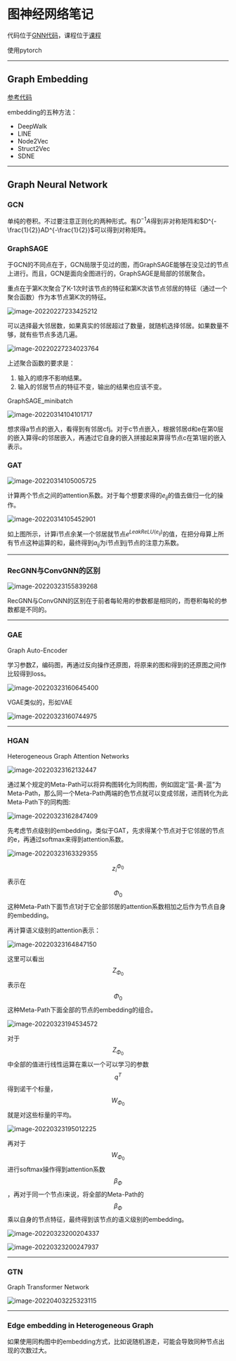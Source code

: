 # 图神经网络笔记

代码位于[GNN代码](https://gitee.com/masaikk/tgn)，课程位于[课程](https://www.bilibili.com/video/BV1RU4y1K7iU)

使用pytorch

---

## Graph Embedding

[参考代码](https://github.com/shenweichen/GraphEmbedding)

embedding的五种方法：

+ DeepWalk
+ LINE
+ Node2Vec
+ Struct2Vec
+ SDNE



---

## Graph Neural Network

### GCN

单纯的卷积。不过要注意正则化的两种形式。有$D^{-1}A$得到非对称矩阵和$D^{-\frac{1}{2}}AD^{-\frac{1}{2}}$可以得到对称矩阵。

### GraphSAGE

于GCN的不同点在于，GCN局限于见过的图，而GraphSAGE能够在没见过的节点上进行。而且，GCN是面向全图进行的，GraphSAGE是局部的邻居聚合。

重点在于第K次聚合了K-1次时该节点的特征和第K次该节点邻居的特征（通过一个聚合函数）作为本节点第K次的特征。

![image-20220227233425212](gnn.assets/image-20220227233425212.png)

可以选择最大邻居数，如果真实的邻居超过了数量，就随机选择邻居。如果数量不够，就有些节点多选几遍。

![image-20220227234023764](gnn.assets/image-20220227234023764.png)

上述聚合函数的要求是：

1. 输入的顺序不影响结果。
2. 输入的邻居节点的特征不变，输出的结果也应该不变。

GraphSAGE_minibatch

![image-20220314104101717](gnn.assets/image-20220314104101717.png)

想求得a节点的嵌入，看得到有邻居cfj。对于c节点嵌入，根据邻居d和e在第0层的嵌入算得c的邻居嵌入，再通过它自身的嵌入拼接起来算得节点c在第1层的嵌入表示。

### GAT

![image-20220314105005725](gnn.assets/image-20220314105005725.png)

计算两个节点之间的attention系数。对于每个想要求得的$e_{ij}$的值去做归一化的操作。

![image-20220314105452901](gnn.assets/image-20220314105452901.png)

如上图所示，计算i节点余某一个邻居就节点$e^{LeakReLU(e_{ij})}$的值，在把分母算上所有节点这种运算的和，最终得到$a_{ij}$为i节点到j节点的注意力系数。 

---

### RecGNN与ConvGNN的区别

![image-20220323155839268](gnn.assets/image-20220323155839268.png)

RecGNN与ConvGNN的区别在于前者每轮用的参数都是相同的，而卷积每轮的参数都是不同的。

---

### GAE

Graph Auto-Encoder

学习参数Z，编码图，再通过反向操作还原图，将原来的图和得到的还原图之间作比较得到loss。

![image-20220323160645400](gnn.assets/image-20220323160645400.png)

VGAE类似的，形如VAE

![image-20220323160744975](gnn.assets/image-20220323160744975.png)

---

### HGAN

Heterogeneous  Graph Attention Networks

![image-20220323162132447](gnn.assets/image-20220323162132447.png)

通过某个规定的Meta-Path可以将异构图转化为同构图，例如固定“蓝-黄-蓝”为Meta-Path，那么同一个Meta-Path两端的色节点就可以变成邻居，进而转化为此Meta-Path下的同构图:

![image-20220323162847409](gnn.assets/image-20220323162847409.png)

先考虑节点级别的embedding，类似于GAT，先求得某个节点对于它邻居的节点的e，再通过softmax来得到attention系数。

![image-20220323163329355](gnn.assets/image-20220323163329355.png)

$$z^{\Phi_0}_{i}$$表示在$$\Phi_0$$这种Meta-Path下面节点1对于它全部邻居的attention系数相加之后作为节点自身的embedding。

再计算语义级别的attention表示：

![image-20220323164847150](gnn.assets/image-20220323164847150.png)

这里可以看出$$Z_{\Phi_0}$$表示在$$\Phi_0$$这种Meta-Path下面全部的节点的embedding的组合。

![image-20220323194534572](gnn.assets/image-20220323194534572.png)

对于$$Z_{\Phi_0}$$中全部的值进行线性运算在乘以一个可以学习的参数$$q^T$$得到诺干个标量，$$W_{\Phi_0}$$就是对这些标量的平均。

![image-20220323195012225](gnn.assets/image-20220323195012225.png)

再对于$$W_{\Phi_0}$$进行softmax操作得到attention系数$$\beta_{\Phi}$$，再对于同一个节点i来说，将全部的Meta-Path的$$\beta_{\Phi}$$乘以自身的节点特征，最终得到该节点的语义级别的embedding。

![image-20220323200204337](gnn.assets/image-20220323200204337.png)

![image-20220323200247937](gnn.assets/image-20220323200247937.png)

---

### GTN

Graph Transformer Network

![image-20220403225323115](gnn.assets/image-20220403225323115.png)

---

### Edge embedding in Heterogeneous  Graph

如果使用同构图中的embedding方式，比如说随机游走，可能会导致同种节点出现的次数过大。
